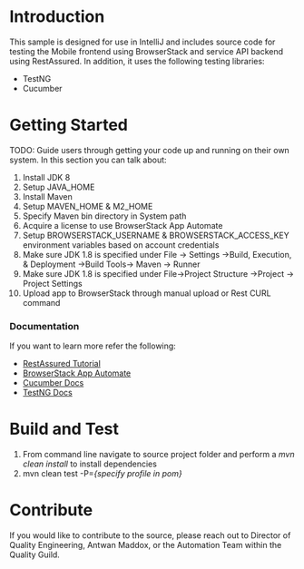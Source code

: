 # Introduction 
This sample is designed for use in IntelliJ and includes source code for testing the Mobile frontend using BrowserStack 
and service API backend using RestAssured. In addition, it uses the following testing libraries:
- TestNG
- Cucumber

# Getting Started
TODO: Guide users through getting your code up and running on their own system. In this section you can talk about:
1. Install JDK 8
2. Setup JAVA_HOME
3. Install Maven
4. Setup MAVEN_HOME & M2_HOME
5. Specify Maven bin directory in System path
6. Acquire a license to use BrowserStack App Automate
7. Setup BROWSERSTACK_USERNAME & BROWSERSTACK_ACCESS_KEY environment variables based on account credentials
8. Make sure JDK 1.8 is specified under File -> Settings ->Build, Execution, & Deployment ->Build Tools-> Maven -> Runner 
9. Make sure JDK 1.8 is specified under File->Project Structure ->Project -> Project Settings
10. Upload app to BrowserStack through manual upload or Rest CURL command
### Documentation
If you want to learn more refer the following:
- [RestAssured Tutorial](https://www.toolsqa.com/rest-assured-tutorial/)
- [BrowserStack App Automate](https://www.browserstack.com/docs/app-automate/appium/getting-started/java/testng)
- [Cucumber Docs](https://cucumber.io/docs/cucumber/)
- [TestNG Docs](https://testng.org/doc/documentation-main.html)

# Build and Test
1. From command line navigate to source project folder and perform a _mvn clean install_ to install dependencies
2. mvn clean test -P=_{specify profile in pom}_

# Contribute
If you would like to contribute to the source, please reach out to Director of Quality Engineering, Antwan Maddox,
or the Automation Team within the Quality Guild.
